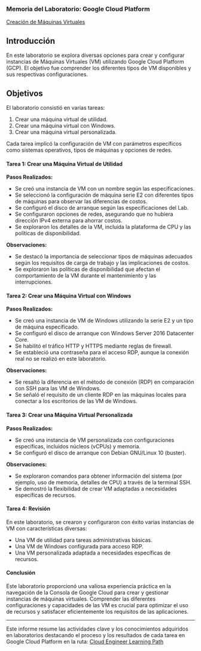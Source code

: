 ### Memoria del Laboratorio: Google Cloud Platform

[Creación de Máquinas Virtuales](https://www.cloudskillsboost.google/paths/499/course_templates/50/labs/485532)


## Introducción
En este laboratorio se explora diversas opciones para crear y configurar instancias de Máquinas Virtuales (VM) utilizando Google Cloud Platform (GCP). El objetivo fue comprender los diferentes tipos de VM disponibles y sus respectivas configuraciones.

## Objetivos
El laboratorio consistió en varias tareas:
1. Crear una máquina virtual de utilidad.
2. Crear una máquina virtual con Windows.
3. Crear una máquina virtual personalizada.

Cada tarea implicó la configuración de VM con parámetros específicos como sistemas operativos, tipos de máquinas y opciones de redes.

#### Tarea 1: Crear una Máquina Virtual de Utilidad
**Pasos Realizados:**
- Se creó una instancia de VM con un nombre según las especificaciones.
- Se seleccionó la configuración de máquina serie E2 con diferentes tipos de máquinas para observar las diferencias de costos.
- Se configuró el disco de arranque según las especificaciones del Lab.
- Se configuraron opciones de redes, asegurando que no hubiera dirección IPv4 externa para ahorrar costos.
- Se exploraron los detalles de la VM, incluida la plataforma de CPU y las políticas de disponibilidad.

**Observaciones:**
- Se destacó la importancia de seleccionar tipos de máquinas adecuados según los requisitos de carga de trabajo y las implicaciones de costos.
- Se exploraron las políticas de disponibilidad que afectan el comportamiento de la VM durante el mantenimiento y las interrupciones.

#### Tarea 2: Crear una Máquina Virtual con Windows
**Pasos Realizados:**
- Se creó una instancia de VM de Windows utilizando la serie E2 y un tipo de máquina especificado.
- Se configuró el disco de arranque con Windows Server 2016 Datacenter Core.
- Se habilitó el tráfico HTTP y HTTPS mediante reglas de firewall.
- Se estableció una contraseña para el acceso RDP, aunque la conexión real no se realizó en este laboratorio.

**Observaciones:**
- Se resaltó la diferencia en el método de conexión (RDP) en comparación con SSH para las VM de Windows.
- Se señaló el requisito de un cliente RDP en las máquinas locales para conectar a los escritorios de las VM de Windows.

#### Tarea 3: Crear una Máquina Virtual Personalizada
**Pasos Realizados:**
- Se creó una instancia de VM personalizada con configuraciones específicas, incluidos núcleos (vCPUs) y memoria.
- Se configuró el disco de arranque con Debian GNU/Linux 10 (buster).

**Observaciones:**
- Se exploraron comandos para obtener información del sistema (por ejemplo, uso de memoria, detalles de CPU) a través de la terminal SSH.
- Se demostró la flexibilidad de crear VM adaptadas a necesidades específicas de recursos.

#### Tarea 4: Revisión
En este laboratorio, se crearon y configuraron con éxito varias instancias de VM con características diversas:
- Una VM de utilidad para tareas administrativas básicas.
- Una VM de Windows configurada para acceso RDP.
- Una VM personalizada adaptada a necesidades específicas de recursos.

#### Conclusión
Este laboratorio proporcionó una valiosa experiencia práctica en la navegación de la Consola de Google Cloud para crear y gestionar instancias de máquinas virtuales. Comprender las diferentes configuraciones y capacidades de las VM es crucial para optimizar el uso de recursos y satisfacer eficientemente los requisitos de las aplicaciones.

---

Este informe resume las actividades clave y los conocimientos adquiridos en laboratorios destacando el proceso y los resultados de cada tarea en Google Cloud Platform en la ruta: [Cloud Engineer Learning Path](https://www.cloudskillsboost.google/paths/11)